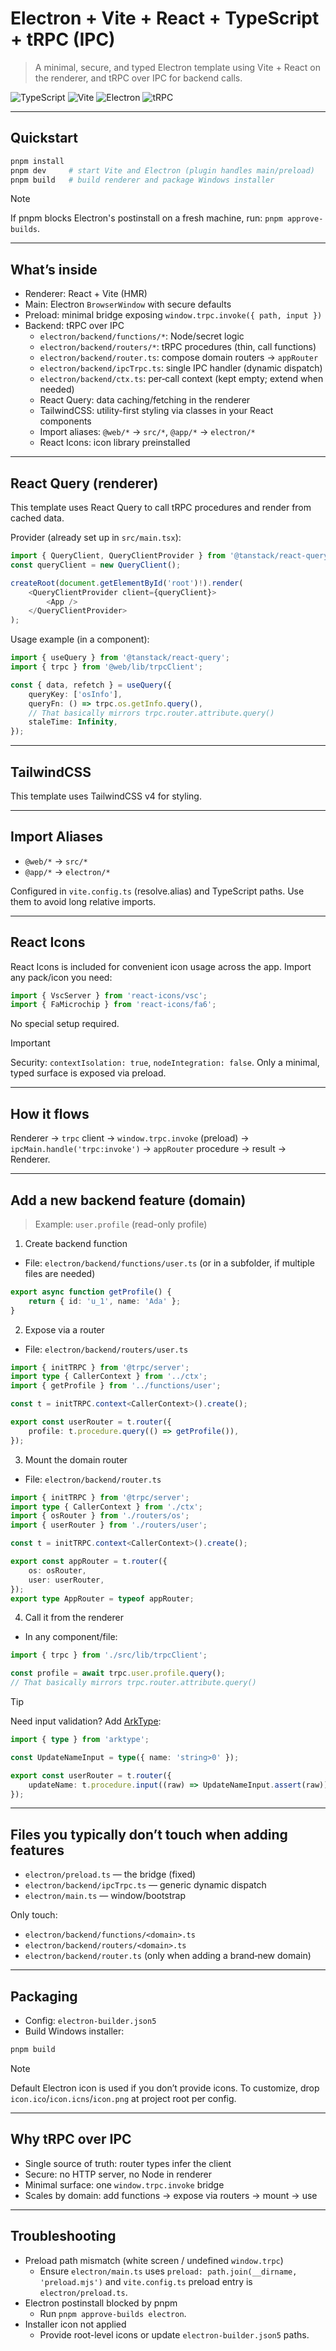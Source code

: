 # Electron + Vite + React + TypeScript + tRPC (IPC)

> A minimal, secure, and typed Electron template using Vite + React on the renderer, and tRPC over IPC for backend calls.

![TypeScript](https://img.shields.io/badge/TypeScript-5.x-3178C6?logo=typescript&logoColor=white) ![Vite](https://img.shields.io/badge/Vite-7.x-646CFF?logo=vite&logoColor=white) ![Electron](https://img.shields.io/badge/Electron-37.x-47848F?logo=electron&logoColor=white) ![tRPC](https://img.shields.io/badge/tRPC-11.x-398CCB)

---

## Quickstart

```bash
pnpm install
pnpm dev     # start Vite and Electron (plugin handles main/preload)
pnpm build   # build renderer and package Windows installer
```

> [!NOTE]
> If pnpm blocks Electron's postinstall on a fresh machine, run:
> `pnpm approve-builds`.

---

## What’s inside

-   Renderer: React + Vite (HMR)
-   Main: Electron `BrowserWindow` with secure defaults
-   Preload: minimal bridge exposing `window.trpc.invoke({ path, input })`
-   Backend: tRPC over IPC
    -   `electron/backend/functions/*`: Node/secret logic
    -   `electron/backend/routers/*`: tRPC procedures (thin, call functions)
    -   `electron/backend/router.ts`: compose domain routers → `appRouter`
    -   `electron/backend/ipcTrpc.ts`: single IPC handler (dynamic dispatch)
    -   `electron/backend/ctx.ts`: per‑call context (kept empty; extend when needed)
    -   React Query: data caching/fetching in the renderer
    -   TailwindCSS: utility-first styling via classes in your React components
    -   Import aliases: `@web/*` → `src/*`, `@app/*` → `electron/*`
    -   React Icons: icon library preinstalled

---

## React Query (renderer)

This template uses React Query to call tRPC procedures and render from cached data.

Provider (already set up in `src/main.tsx`):

```ts
import { QueryClient, QueryClientProvider } from '@tanstack/react-query';
const queryClient = new QueryClient();

createRoot(document.getElementById('root')!).render(
    <QueryClientProvider client={queryClient}>
        <App />
    </QueryClientProvider>
);
```

Usage example (in a component):

```ts
import { useQuery } from '@tanstack/react-query';
import { trpc } from '@web/lib/trpcClient';

const { data, refetch } = useQuery({
    queryKey: ['osInfo'],
    queryFn: () => trpc.os.getInfo.query(),
    // That basically mirrors trpc.router.attribute.query()
    staleTime: Infinity,
});
```

---

## TailwindCSS

This template uses TailwindCSS v4 for styling.

---

## Import Aliases

-   `@web/*` → `src/*`
-   `@app/*` → `electron/*`

Configured in `vite.config.ts` (resolve.alias) and TypeScript paths. Use them to avoid long relative imports.

---

## React Icons

React Icons is included for convenient icon usage across the app.
Import any pack/icon you need:

```ts
import { VscServer } from 'react-icons/vsc';
import { FaMicrochip } from 'react-icons/fa6';
```

No special setup required.

> [!IMPORTANT]
> Security: `contextIsolation: true`, `nodeIntegration: false`. Only a minimal, typed surface is exposed via preload.

---

## How it flows

Renderer → `trpc` client → `window.trpc.invoke` (preload) → `ipcMain.handle('trpc:invoke')` → `appRouter` procedure → result → Renderer.

---

## Add a new backend feature (domain)

> Example: `user.profile` (read-only profile)

1. Create backend function

-   File: `electron/backend/functions/user.ts` (or in a subfolder, if multiple files are needed)

```ts
export async function getProfile() {
    return { id: 'u_1', name: 'Ada' };
}
```

2. Expose via a router

-   File: `electron/backend/routers/user.ts`

```ts
import { initTRPC } from '@trpc/server';
import type { CallerContext } from '../ctx';
import { getProfile } from '../functions/user';

const t = initTRPC.context<CallerContext>().create();

export const userRouter = t.router({
    profile: t.procedure.query(() => getProfile()),
});
```

3. Mount the domain router

-   File: `electron/backend/router.ts`

```ts
import { initTRPC } from '@trpc/server';
import type { CallerContext } from './ctx';
import { osRouter } from './routers/os';
import { userRouter } from './routers/user';

const t = initTRPC.context<CallerContext>().create();

export const appRouter = t.router({
    os: osRouter,
    user: userRouter,
});
export type AppRouter = typeof appRouter;
```

4. Call it from the renderer

-   In any component/file:

```ts
import { trpc } from './src/lib/trpcClient';

const profile = await trpc.user.profile.query();
// That basically mirrors trpc.router.attribute.query()
```

> [!TIP]
> Need input validation? Add [ArkType](https://arktype.io/):
>
> ```ts
> import { type } from 'arktype';
>
> const UpdateNameInput = type({ name: 'string>0' });
>
> export const userRouter = t.router({
>     updateName: t.procedure.input((raw) => UpdateNameInput.assert(raw)).mutation(({ input }) => saveName(input.name)),
> });
> ```

---

## Files you typically don’t touch when adding features

-   `electron/preload.ts` — the bridge (fixed)
-   `electron/backend/ipcTrpc.ts` — generic dynamic dispatch
-   `electron/main.ts` — window/bootstrap

Only touch:

-   `electron/backend/functions/<domain>.ts`
-   `electron/backend/routers/<domain>.ts`
-   `electron/backend/router.ts` (only when adding a brand‑new domain)

---

## Packaging

-   Config: `electron-builder.json5`
-   Build Windows installer:

```bash
pnpm build
```

> [!NOTE]
> Default Electron icon is used if you don’t provide icons. To customize, drop `icon.ico`/`icon.icns`/`icon.png` at project root per config.

---

## Why tRPC over IPC

-   Single source of truth: router types infer the client
-   Secure: no HTTP server, no Node in renderer
-   Minimal surface: one `window.trpc.invoke` bridge
-   Scales by domain: add functions → expose via routers → mount → use

---

## Troubleshooting

-   Preload path mismatch (white screen / undefined `window.trpc`)
    -   Ensure `electron/main.ts` uses `preload: path.join(__dirname, 'preload.mjs')` and `vite.config.ts` preload entry is `electron/preload.ts`.
-   Electron postinstall blocked by pnpm
    -   Run `pnpm approve-builds electron`.
-   Installer icon not applied
    -   Provide root-level icons or update `electron-builder.json5` paths.
